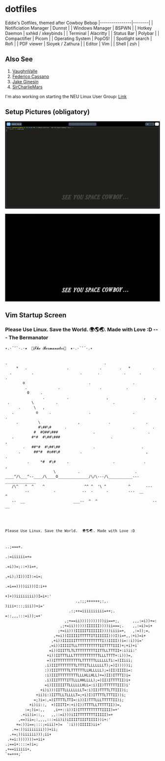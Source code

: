 # dotfiles

Eddie's Dotfiles, themed after Cowboy Bebop
|----------------|--------|
| Notificiation Manager | Dunnst |
| Windows Manager | BSPWN |
| Hotkey Daemon | sxhkd / xkeybinds |
| Terminal | Alacritty |
| Status Bar | Polybar | 
| Compactifier | Picom |
| Operating System | PopOS! |
| Spotlight search | Rofi |
| PDF viewer | Sioyek / Zathura |
| Editor | Vim |
| Shell | zsh |

## Also See

1. [VaughnValle](https://github.com/VaughnValle/blue-sky)
2. [Federico Cassano](https://github.com/cassanof/dotfiles) 
3. [Jake Ginesin](https://github.com/JakeGinesin/dotfiles)
4. [SirCharlieMars](https://github.com/SeniorMars/dotfiles)

  I'm also working on starting the NEU Linux User Group: [Link](https://github.com/NortheasternUniversityLinuxUserGroup)

## Setup Pictures (obligatory)

![img](home.png)

![img](cbbb.png)

## Vim Startup Screen

### Please Use Linux. Save the World.  🌍🌎🌏. Made with Love :D --- The Bermanator

```
✴.·´¯`·.·★  🎀𝓣𝓱𝓮 𝓑𝓮𝓻𝓶𝓪𝓷𝓪𝓽𝓸𝓻🎀  ★·.·`¯´·.✴


.                                            .
     *   .                  .              .        .   *          .
  .         .                     .       .           .      .        .
        o                             .                   .
         .              .                  .           .
          0     .
                 .          .                 ,                ,    ,
 .          \          .                         .
      .      \   ,
   .          o     .                 .                   .            .
     .         \                 ,             .                .
               #\##\#      .                              .        .
             #  #O##\###                .                        .
   .        #*#  #\##\###                       .                     ,
        .   ##*#  #\##\##               .                     .
      .      ##*#  #o##\#         .                             ,       .
          .     *#  #\#     .                    .             .          ,
                      \          .                         .
____^/\___^--____/\____O______________/\/\---/\___________---______________
   /\^   ^  ^    ^                  ^^ ^  '\ ^          ^       ---
         --           -            --  -      -         ---  __       ^
   --  __                      ___--  ^  ^                         --  __




Please Use Linux. Save the World.  🌍🌎🌏. Made with Love :D

                                                                    ..;===+.
                                                                .:=iiiiii=+=
                                                             .=i))=;::+)i=+,
                                                          ,=i);)I)))I):=i=;
                                                       .=i==))))ii)))I:i++
                                                     +)+))iiiiiiii))I=i+:'
                                .,:;;++++++;:,.       )iii+:::;iii))+i='
                             .:;++=iiiiiiiiii=++;.    =::,,,:::=i));=+'
                           ,;+==ii)))))))))))ii==+;,      ,,,:=i))+=:
                         ,;+=ii))))))IIIIII))))ii===;.    ,,:=i)=i+
                        ;+=ii)))IIIIITIIIIII))))iiii=+,   ,:=));=,
                      ,+=i))IIIIIITTTTTITIIIIII)))I)i=+,,:+i)=i+
                     ,+i))IIIIIITTTTTTTTTTTTI))IIII))i=::i))i='
                    ,=i))IIIIITLLTTTTTTTTTTIITTTTIII)+;+i)+i`
                    =i))IIITTLTLTTTTTTTTTIITTLLTTTII+:i)ii:'
                   +i))IITTTLLLTTTTTTTTTTTTLLLTTTT+:i)))=,
                   =))ITTTTTTTTTTTLTTTTTTLLLLLLTi:=)IIiii;
                  .i)IIITTTTTTTTLTTTITLLLLLLLT);=)I)))))i;
                  :))IIITTTTTLTTTTTTLLHLLLLL);=)II)IIIIi=:
                  :i)IIITTTTTTTTTLLLHLLHLL)+=)II)ITTTI)i=
                  .i)IIITTTTITTLLLHHLLLL);=)II)ITTTTII)i+
                  =i)IIIIIITTLLLLLLHLL=:i)II)TTTTTTIII)i'
                +i)i)))IITTLLLLLLLLT=:i)II)TTTTLTTIII)i;
              +ii)i:)IITTLLTLLLLT=;+i)I)ITTTTLTTTII))i;
             =;)i=:,=)ITTTTLTTI=:i))I)TTTLLLTTTTTII)i;
           +i)ii::,  +)IIITI+:+i)I))TTTTLLTTTTTII))=,
         :=;)i=:,,    ,i++::i))I)ITTTTTTTTTTIIII)=+'
       .+ii)i=::,,   ,,::=i)))iIITTTTTTTTIIIII)=+
      ,==)ii=;:,,,,:::=ii)i)iIIIITIIITIIII))i+:'
     +=:))i==;:::;=iii)+)=  `:i)))IIIII)ii+'
   .+=:))iiiiiiii)))+ii;
  .+=;))iiiiii)));ii+
 .+=i:)))))))=+ii+
.;==i+::::=)i=;
,+==iiiiii+,
`+=+++;`
```
